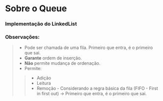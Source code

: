 # Sobre o Queue

### Implementação do LinkedList

### Observações:
> - Pode ser chamada de uma fila. Primeiro que entra, é o primeiro que sai.
> - **Garante** ordem de inserção.
> - **Não** permite mudança de ordenação.
> - Permite:
> > - Adição
> > - Leitura
> > - Remoção - Considerando a regra básica da fila (FIFO - First in first out) -> Primeiro que entra, é o primeiro que sai. 

